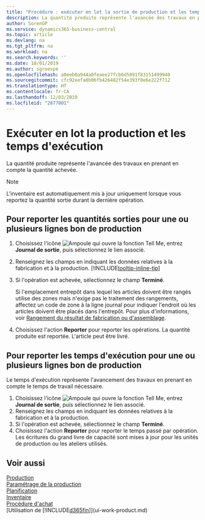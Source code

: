```yaml
---
title: "Procédure : exécuter en lot la sortie de production et les temps d'exécution | Microsoft Docs"
description: La quantité produite représente l'avancée des travaux en prenant en compte la quantité achevée.
author: SorenGP
ms.service: dynamics365-business-central
ms.topic: article
ms.devlang: na
ms.tgt_pltfrm: na
ms.workload: na
ms.search.keywords: ''
ms.date: 10/01/2019
ms.author: sgroespe
ms.openlocfilehash: a0eeb0a944a0feaee27fcb6d5891f83151499940
ms.sourcegitcommit: cfc92eefa8b06fb426482f54e393f0e6e222f712
ms.translationtype: HT
ms.contentlocale: fr-CA
ms.lasthandoff: 12/03/2019
ms.locfileid: "2877801"
---
```

# <a name="batch-post-output-and-run-times"></a>Exécuter en lot la production et les temps d'exécution
La quantité produite représente l'avancée des travaux en prenant en compte la quantité achevée.  

> [!NOTE]
> L'inventaire est automatiquement mis à jour uniquement lorsque vous reportez la quantité sortie durant la dernière opération.  

## <a name="to-post-output-quantities-for-one-or-more-production-order-lines"></a>Pour reporter les quantités sorties pour une ou plusieurs lignes bon de production
1. Choisissez l'icône ![Ampoule qui ouvre la fonction Tell Me](media/ui-search/search_small.png "Dites-moi ce que vous voulez faire"), entrez **Journal de sortie**, puis sélectionnez le lien associé.  
2. Renseignez les champs en indiquant les données relatives à la fabrication et à la production. [!INCLUDE[tooltip-inline-tip](includes/tooltip-inline-tip_md.md)]
3. Si l'opération est achevée, sélectionnez le champ **Terminé**.  

    Si l'emplacement entrepôt dans lequel les articles doivent être rangés utilise des zones mais n'exige pas le traitement des rangements, affectez un code de zone à la ligne journal pour indiquer l'endroit où les articles doivent être placés dans l'entrepôt. Pour plus d'informations, voir [Rangement du résultat de fabrication ou d'assemblage](warehouse-how-to-put-away-production-output.md).  

4. Choisissez l'action **Reporter** pour reporter les opérations. La quantité produite est reportée. L'article peut être livré.  

## <a name="to-post-run-times-for-one-or-more-production-order-lines"></a>Pour reporter les temps d'exécution pour une ou plusieurs lignes bon de production
Le temps d'exécution représente l'avancement des travaux en prenant en compte le temps de travail nécessaire.    

1.  Choisissez l'icône ![Ampoule qui ouvre la fonction Tell Me](media/ui-search/search_small.png "Dites-moi ce que vous voulez faire"), entrez **Journal de sortie**, puis sélectionnez le lien associé.  
2. Renseignez les champs en indiquant les données relatives à la fabrication et à la production.  
3.  Si l'opération est achevée, sélectionnez le champ **Terminé**.  
4. Choisissez l'action **Reporter** pour reporter le temps passé par opération. Les écritures du grand livre de capacité sont mises à jour pour les unités de production ou les ateliers utilisés.

## <a name="see-also"></a>Voir aussi  
[Production](production-manage-manufacturing.md)    
[Paramétrage de la production](production-configure-production-processes.md)  
[Planification](production-planning.md)      
[Inventaire](inventory-manage-inventory.md)  
[Procédure d'achat](purchasing-manage-purchasing.md)  
[Utilisation de [!INCLUDE[d365fin](includes/d365fin_md.md)]](ui-work-product.md)

